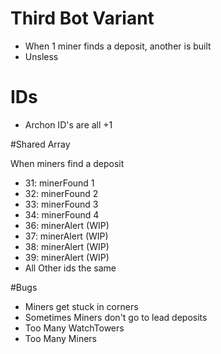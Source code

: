 # Third Bot Variant
- When 1 miner finds a deposit, another is built
- Unsless

# IDs
- Archon ID's are all +1

#Shared Array

When miners find a deposit
- 31: minerFound 1
- 32: minerFound 2
- 33: minerFound 3
- 34: minerFound 4
- 36: minerAlert (WIP)
- 37: minerAlert (WIP)
- 38: minerAlert (WIP)
- 39: minerAlert (WIP)
- All Other ids the same

#Bugs
- Miners get stuck in corners
- Sometimes Miners don't go to lead deposits
- Too Many WatchTowers
- Too Many Miners